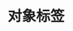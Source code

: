 

# 对象标签  
<!-- 
将自定义元数据应用对象
https://docs.docker.com/config/labels-custom-metadata/

Docker对象标签
https://docs.docker.com/config/labels-custom-metadata/
Docker对象标签(将自定义元数据应用于对象)
-->